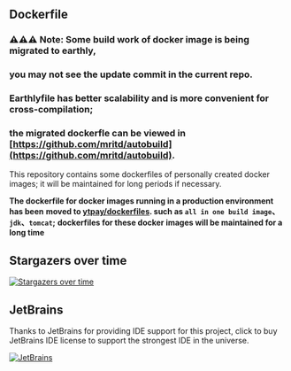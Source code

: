 ## Dockerfile

### ⚠️⚠️⚠️ Note: Some build work of docker image is being migrated to earthly, 
### you may not see the update commit in the current repo.
### Earthlyfile has better scalability and is more convenient for cross-compilation; 
### the migrated dockerfle can be viewed in [https://github.com/mritd/autobuild](https://github.com/mritd/autobuild).

This repository contains some dockerfiles of personally created docker images;
it will be maintained for long periods if necessary.

**The dockerfile for docker images running in a production environment has been**
**moved to [ytpay/dockerfiles](https://github.com/ytpay/dockerfiles). such as `all in one build image`、`jdk`、`tomcat`;**
**dockerfiles for these docker images will be maintained for a long time**

## Stargazers over time

[![Stargazers over time](https://starcharts.herokuapp.com/mritd/dockerfile.svg)](https://starcharts.herokuapp.com/mritd/dockerfile)

## JetBrains

Thanks to JetBrains for providing IDE support for this project, click to buy JetBrains IDE license to support the strongest IDE in the universe.

[![JetBrains](jetbrains.jpeg)](https://www.jetbrains.com/)
